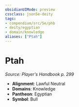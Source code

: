```yaml
---
obsidianUIMode: preview
cssclass: json5e-deity
tags:
- compendium/src/5e/phb
- deity/egyptian
- domain/knowledge
aliases: ["Ptah"]
---
```

# Ptah
*Source: Player's Handbook p. 299* 

- **Alignment**: Lawful Neutral
- **Domains**: Knowledge
- **Pantheon**: Egyptian
- **Symbol**: Bull